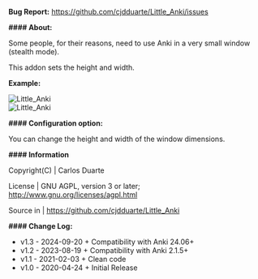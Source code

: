 <b>Bug Report:</b> https://github.com/cjdduarte/Little_Anki/issues

<b>#### About:</b>

Some people, for their reasons, need to use Anki in a very small window (stealth mode).

This addon sets the height and width.

<b>Example:</b>

<img src="https://i.ibb.co/0fHSfHH/image.png" alt="Little_Anki"><br>
<img src="https://i.ibb.co/R4sLjKg/image.png" alt="Little_Anki"><br>


<b>#### Configuration option:</b>

You can change the height and width of the window dimensions.

<b>#### Information</b>

Copyright(C)	| Carlos Duarte

License 		| GNU AGPL, version 3 or later; http://www.gnu.org/licenses/agpl.html

Source in 	| https://github.com/cjdduarte/Little_Anki

<b> #### Change Log:</b>

<ul>
  <li>v1.3 - 2024-09-20 + Compatibility with Anki 24.06+</li>
  <li>v1.2 - 2023-08-19 + Compatibility with Anki 2.1.5+</li>
  <li>v1.1 - 2021-02-03 + Clean code</li>
  <li>v1.0 - 2020-04-24	+ Initial Release</li>
</ul>

